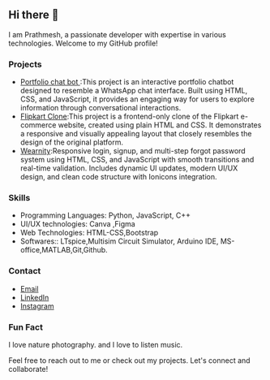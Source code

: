 ## Hi there 👋

I am Prathmesh, a passionate developer with expertise in various technologies. Welcome to my GitHub profile!

### Projects
- [Portfolio chat bot ](https://prathm05.github.io/Portfolio-Chat-Bot/):This project is an interactive portfolio chatbot designed to resemble a WhatsApp chat interface. Built using HTML, CSS, and JavaScript, it provides an engaging way for users to explore information through conversational interactions.
- [Flipkart Clone](https://prathm05.github.io/Flipkart-clone/):This project is a frontend-only clone of the Flipkart e-commerce website, created using plain HTML and CSS. It demonstrates a responsive and visually appealing layout that closely resembles the design of the original platform.
- [Wearnity](https://prathm05.github.io/Wearnity/):Responsive login, signup, and multi-step forgot password system using HTML, CSS, and JavaScript with smooth transitions and real-time validation.
Includes dynamic UI updates, modern UI/UX design, and clean code structure with Ionicons integration.

### Skills
- Programming Languages: Python, JavaScript, C++
- UI/UX technologies: Canva ,Figma
- Web Technologies: HTML-CSS,Bootstrap
- Softwares:: LTspice,Multisim Circuit Simulator, Arduino IDE, MS-office,MATLAB,Git,Github.

### Contact
- [Email](prathmeshtakarde8@gmail.com)
- [LinkedIn](https://www.linkedin.com/in/prathmesh-takarde-4994522a0/)
- [Instagram](https://instagram.com/prathmesh_t_05)

### Fun Fact
I love nature photography. 
and I love to listen music.

Feel free to reach out to me or check out my projects. Let's connect and collaborate!
